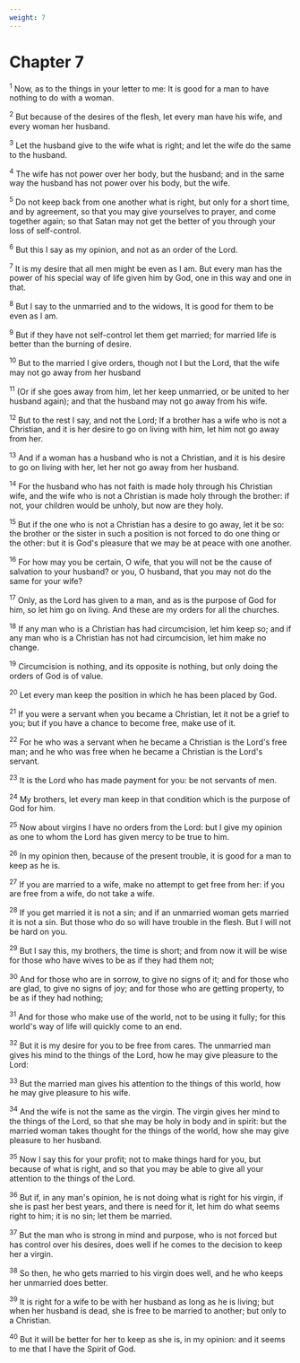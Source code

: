 ```yaml
---
weight: 7
---
```


# Chapter 7

<sup>1</sup> Now, as to the things in your letter to me: It is good for a man to have nothing to do with a woman. 

<sup>2</sup> But because of the desires of the flesh, let every man have his wife, and every woman her husband. 

<sup>3</sup> Let the husband give to the wife what is right; and let the wife do the same to the husband. 

<sup>4</sup> The wife has not power over her body, but the husband; and in the same way the husband has not power over his body, but the wife. 

<sup>5</sup> Do not keep back from one another what is right, but only for a short time, and by agreement, so that you may give yourselves to prayer, and come together again; so that Satan may not get the better of you through your loss of self-control. 

<sup>6</sup> But this I say as my opinion, and not as an order of the Lord. 

<sup>7</sup> It is my desire that all men might be even as I am. But every man has the power of his special way of life given him by God, one in this way and one in that. 

<sup>8</sup> But I say to the unmarried and to the widows, It is good for them to be even as I am. 

<sup>9</sup> But if they have not self-control let them get married; for married life is better than the burning of desire. 

<sup>10</sup> But to the married I give orders, though not I but the Lord, that the wife may not go away from her husband 

<sup>11</sup> (Or if she goes away from him, let her keep unmarried, or be united to her husband again); and that the husband may not go away from his wife. 

<sup>12</sup> But to the rest I say, and not the Lord; If a brother has a wife who is not a Christian, and it is her desire to go on living with him, let him not go away from her. 

<sup>13</sup> And if a woman has a husband who is not a Christian, and it is his desire to go on living with her, let her not go away from her husband. 

<sup>14</sup> For the husband who has not faith is made holy through his Christian wife, and the wife who is not a Christian is made holy through the brother: if not, your children would be unholy, but now are they holy. 

<sup>15</sup> But if the one who is not a Christian has a desire to go away, let it be so: the brother or the sister in such a position is not forced to do one thing or the other: but it is God's pleasure that we may be at peace with one another. 

<sup>16</sup> For how may you be certain, O wife, that you will not be the cause of salvation to your husband? or you, O husband, that you may not do the same for your wife? 

<sup>17</sup> Only, as the Lord has given to a man, and as is the purpose of God for him, so let him go on living. And these are my orders for all the churches. 

<sup>18</sup> If any man who is a Christian has had circumcision, let him keep so; and if any man who is a Christian has not had circumcision, let him make no change. 

<sup>19</sup> Circumcision is nothing, and its opposite is nothing, but only doing the orders of God is of value. 

<sup>20</sup> Let every man keep the position in which he has been placed by God. 

<sup>21</sup> If you were a servant when you became a Christian, let it not be a grief to you; but if you have a chance to become free, make use of it. 

<sup>22</sup> For he who was a servant when he became a Christian is the Lord's free man; and he who was free when he became a Christian is the Lord's servant. 

<sup>23</sup> It is the Lord who has made payment for you: be not servants of men. 

<sup>24</sup> My brothers, let every man keep in that condition which is the purpose of God for him. 

<sup>25</sup> Now about virgins I have no orders from the Lord: but I give my opinion as one to whom the Lord has given mercy to be true to him. 

<sup>26</sup> In my opinion then, because of the present trouble, it is good for a man to keep as he is. 

<sup>27</sup> If you are married to a wife, make no attempt to get free from her: if you are free from a wife, do not take a wife. 

<sup>28</sup> If you get married it is not a sin; and if an unmarried woman gets married it is not a sin. But those who do so will have trouble in the flesh. But I will not be hard on you. 

<sup>29</sup> But I say this, my brothers, the time is short; and from now it will be wise for those who have wives to be as if they had them not; 

<sup>30</sup> And for those who are in sorrow, to give no signs of it; and for those who are glad, to give no signs of joy; and for those who are getting property, to be as if they had nothing; 

<sup>31</sup> And for those who make use of the world, not to be using it fully; for this world's way of life will quickly come to an end. 

<sup>32</sup> But it is my desire for you to be free from cares. The unmarried man gives his mind to the things of the Lord, how he may give pleasure to the Lord: 

<sup>33</sup> But the married man gives his attention to the things of this world, how he may give pleasure to his wife. 

<sup>34</sup> And the wife is not the same as the virgin. The virgin gives her mind to the things of the Lord, so that she may be holy in body and in spirit: but the married woman takes thought for the things of the world, how she may give pleasure to her husband. 

<sup>35</sup> Now I say this for your profit; not to make things hard for you, but because of what is right, and so that you may be able to give all your attention to the things of the Lord. 

<sup>36</sup> But if, in any man's opinion, he is not doing what is right for his virgin, if she is past her best years, and there is need for it, let him do what seems right to him; it is no sin; let them be married. 

<sup>37</sup> But the man who is strong in mind and purpose, who is not forced but has control over his desires, does well if he comes to the decision to keep her a virgin. 

<sup>38</sup> So then, he who gets married to his virgin does well, and he who keeps her unmarried does better. 

<sup>39</sup> It is right for a wife to be with her husband as long as he is living; but when her husband is dead, she is free to be married to another; but only to a Christian. 

<sup>40</sup> But it will be better for her to keep as she is, in my opinion: and it seems to me that I have the Spirit of God. 



